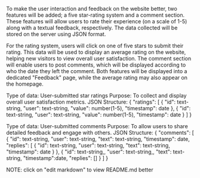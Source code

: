 To make the user interaction and feedback on the website better,
two features will be added; a five star-rating system and a comment section.
These features will allow users to rate their experience (on a scale of 1-5) along
with a textual feedback, respectively. The data collected will be stored
on the server using JSON format.

For the rating system, users will click on one of five stars to submit
their rating. This data will be used to display an average rating on
the website, helping new visitors to view overall user satisfaction. The comment
section will enable users to post comments, which will be displayed according to who
the date they left the comment. Both features will be displayed into a dedicated
"Feedback" page, while the average rating may also appear on the homepage.

Type of data: User-submitted star ratings
Purpose: To collect and display overall user satisfaction metrics.
JSON Structure:
{
"ratings": [
{
"id": text-string,
"user": text-string,
"value": number(1-5),
"timestamp": date
},
{
"id": text-string,
"user": text-string,
"value": number(1-5),
"timestamp": date
}
]
}

Type of data: User-submitted comments
Purpose: To allow users to share detailed feedback and engage with others.
JSON Structure:
{
"comments": [
{
"id": text-string,
"user": text-string,
"text": text-string,
"timestamp": date,
"replies": [
{
"id": text-string,
"user": text-string,
"text": text-string,
"timestamp": date
}
},
{
"id": text-string,,
"user": text-string,,
"text": text-string,
"timestamp":date,
"replies": []
}
]
}



NOTE: click on "edit markdown" to view README.md better